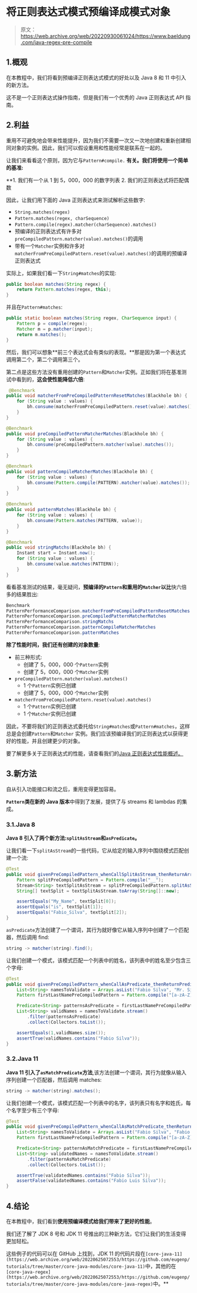 # 将正则表达式模式预编译成模式对象

> 原文：<https://web.archive.org/web/20220930061024/https://www.baeldung.com/java-regex-pre-compile>

## 1.概观

在本教程中，我们将看到预编译正则表达式模式的好处以及 Java 8 和 11 中引入的新方法。

这不是一个正则表达式操作指南，但是我们有一个优秀的 Java 正则表达式 API 指南。

## 2.利益

重用不可避免地会带来性能提升，因为我们不需要一次又一次地创建和重新创建相同对象的实例。因此，我们可以假设重用和性能经常是联系在一起的。

让我们来看看这个原则，因为它与`Pattern#compile.` ****有关。我们将使用一个简单的基准**:**

 **1.  我们有一个从 1 到 5，000，000 的数字列表
2.  我们的正则表达式将匹配偶数

因此，让我们用下面的 Java 正则表达式来测试解析这些数字:

*   `String.matches(regex)`
*   `Pattern.matches(regex, charSequence)`
*   `Pattern.compile(regex).matcher(charSequence).matches()`
*   预编译的正则表达式有许多对`preCompiledPattern.matcher(value).matches()`的调用
*   带有一个`Matcher`实例和许多对`matcherFromPreCompiledPattern.reset(value).matches()`的调用的预编译正则表达式

实际上，如果我们看一下`String#matches`的实现:

```java
public boolean matches(String regex) {
    return Pattern.matches(regex, this);
}
```

并且在`Pattern#matches`:

```java
public static boolean matches(String regex, CharSequence input) {
    Pattern p = compile(regex);
    Matcher m = p.matcher(input);
    return m.matches();
}
```

然后，我们可以想象**前三个表达式会有类似的表现。**那是因为第一个表达式调用第二个，第二个调用第三个。

第二点是这些方法没有重用创建的`Pattern`和`Matcher`实例。正如我们将在基准测试中看到的，**这会使性能降低六倍**:

```java
 @Benchmark
public void matcherFromPreCompiledPatternResetMatches(Blackhole bh) {
    for (String value : values) {
        bh.consume(matcherFromPreCompiledPattern.reset(value).matches());
    }
}

@Benchmark
public void preCompiledPatternMatcherMatches(Blackhole bh) {
    for (String value : values) {
        bh.consume(preCompiledPattern.matcher(value).matches());
    }
}

@Benchmark
public void patternCompileMatcherMatches(Blackhole bh) {
    for (String value : values) {
        bh.consume(Pattern.compile(PATTERN).matcher(value).matches());
    }
}

@Benchmark
public void patternMatches(Blackhole bh) {
    for (String value : values) {
        bh.consume(Pattern.matches(PATTERN, value));
    }
}

@Benchmark
public void stringMatchs(Blackhole bh) {
    Instant start = Instant.now();
    for (String value : values) {
        bh.consume(value.matches(PATTERN));
    }
} 
```

看看基准测试的结果，毫无疑问，**预编译的`Pattern`和重用的`Matcher`以比**快六倍多的结果胜出:

```java
Benchmark                                                               Mode  Cnt     Score     Error  Units
PatternPerformanceComparison.matcherFromPreCompiledPatternResetMatches  avgt   20   278.732 ±  22.960  ms/op
PatternPerformanceComparison.preCompiledPatternMatcherMatches           avgt   20   500.393 ±  34.182  ms/op
PatternPerformanceComparison.stringMatchs                               avgt   20  1433.099 ±  73.687  ms/op
PatternPerformanceComparison.patternCompileMatcherMatches               avgt   20  1774.429 ± 174.955  ms/op
PatternPerformanceComparison.patternMatches                             avgt   20  1792.874 ± 130.213  ms/op
```

**除了性能时间，我们还有创建的对象数量**:

*   前三种形式:
    *   创建了 5，000，000 个`Pattern`实例
    *   创建了 5，000，000 个`Matcher`实例
*   `preCompiledPattern.matcher(value).matches()`
    *   1 个`Pattern`实例已创建
    *   创建了 5，000，000 个`Matcher`实例
*   `matcherFromPreCompiledPattern.reset(value).matches()`
    *   1 个`Pattern`实例已创建
    *   1 个`Matcher`实例已创建

因此，不要将我们的正则表达式委托给`String#matches`或`Pattern#matches`，这样总是会创建`Pattern`和`Matcher` 实例。我们应该预编译我们的正则表达式以获得更好的性能，并且创建更少的对象。

要了解更多关于正则表达式的性能，请查看我们的[Java 正则表达式性能概述。](/web/20220625072553/https://www.baeldung.com/java-regex-performance)

## 3.新方法

自从引入功能接口和流之后，重用变得更加容易。

**`Pattern`类在新的 Java 版本**中得到了发展，提供了与 streams 和 lambdas 的集成。

### 3.1.Java 8

**Java 8 引入了两个新方法:`splitAsStream`和`asPredicate`。**

让我们看一下`splitAsStream`的一些代码，它从给定的输入序列中围绕模式匹配创建一个流:

```java
@Test
public void givenPreCompiledPattern_whenCallSplitAsStream_thenReturnArraySplitByThePattern() {
    Pattern splitPreCompiledPattern = Pattern.compile("__");
    Stream<String> textSplitAsStream = splitPreCompiledPattern.splitAsStream("My_Name__is__Fabio_Silva");
    String[] textSplit = textSplitAsStream.toArray(String[]::new);

    assertEquals("My_Name", textSplit[0]);
    assertEquals("is", textSplit[1]);
    assertEquals("Fabio_Silva", textSplit[2]);
}
```

`asPredicate`方法创建了一个谓词，其行为就好像它从输入序列中创建了一个匹配器，然后调用 find:

```java
string -> matcher(string).find();
```

让我们创建一个模式，该模式匹配一个列表中的姓名，该列表中的姓名至少包含三个字母:

```java
@Test
public void givenPreCompiledPattern_whenCallAsPredicate_thenReturnPredicateToFindPatternInTheList() {
    List<String> namesToValidate = Arrays.asList("Fabio Silva", "Mr. Silva");
    Pattern firstLastNamePreCompiledPattern = Pattern.compile("[a-zA-Z]{3,} [a-zA-Z]{3,}");

    Predicate<String> patternsAsPredicate = firstLastNamePreCompiledPattern.asPredicate();
    List<String> validNames = namesToValidate.stream()
        .filter(patternsAsPredicate)
        .collect(Collectors.toList());

    assertEquals(1,validNames.size());
    assertTrue(validNames.contains("Fabio Silva"));
}
```

### 3.2.Java 11

**Java 11 引入了`asMatchPredicate`方法**,该方法创建一个谓词，其行为就像从输入序列创建一个匹配器，然后调用 matches:

```java
string -> matcher(string).matches();
```

让我们创建一个模式，该模式匹配一个列表中的名字，该列表只有名字和姓氏，每个名字至少有三个字母:

```java
@Test
public void givenPreCompiledPattern_whenCallAsMatchPredicate_thenReturnMatchPredicateToMatchesPattern() {
    List<String> namesToValidate = Arrays.asList("Fabio Silva", "Fabio Luis Silva");
    Pattern firstLastNamePreCompiledPattern = Pattern.compile("[a-zA-Z]{3,} [a-zA-Z]{3,}");

    Predicate<String> patternAsMatchPredicate = firstLastNamePreCompiledPattern.asMatchPredicate();
    List<String> validatedNames = namesToValidate.stream()
        .filter(patternAsMatchPredicate)
        .collect(Collectors.toList());

    assertTrue(validatedNames.contains("Fabio Silva"));
    assertFalse(validatedNames.contains("Fabio Luis Silva"));
}
```

## 4.结论

在本教程中，我们看到**使用预编译模式给我们带来了更好的性能**。

我们还了解了 JDK 8 号和 JDK 11 号推出的三种新方法，它们让我们的生活变得更加轻松。

这些例子的代码可以在 GitHub 上找到，JDK 11 的代码片段在`[core-java-11](https://web.archive.org/web/20220625072553/https://github.com/eugenp/tutorials/tree/master/core-java-modules/core-java-11)`中，其他的在`[core-java-regex](https://web.archive.org/web/20220625072553/https://github.com/eugenp/tutorials/tree/master/core-java-modules/core-java-regex)`中。**